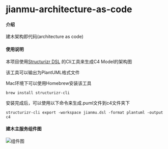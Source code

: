 # jianmu-architecture-as-code

#### 介绍
建木架构即代码(architecture as code)

#### 使用说明

本项目使用[Structurizr DSL](https://github.com/structurizr/dsl) 的Cli工具来生成C4 Model的架构图

该工具可以输出为PlantUML格式文件

Mac环境下可以使用Homebrew安装该工具

```
brew install structurizr-cli
```

安装完成后，可以使用以下命令来生成.puml文件到c4文件夹下

```
structurizr-cli export -workspace jianmu.dsl -format plantuml -output c4
```

#### 建木主服务组件图

![组件图](https://gitee.com/jianmu_dev/jianmu-architecture-as-code/raw/master/out/c4/structurizr-web-component/%E5%BB%BA%E6%9C%A8%E8%87%AA%E5%8A%A8%E5%8C%96%E9%9B%86%E6%88%90%E5%B9%B3%E5%8F%B0%20-%20%E4%B8%BB%E6%9C%8D%E5%8A%A1%20-%20Components.png)